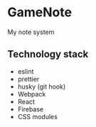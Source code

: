 # GameNote

My note system

## Technology stack

- eslint
- prettier
- husky (git hook)
- Webpack
- React
- Firebase
- CSS modules
